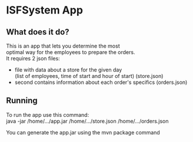 # ISFSystem App
## What does it do?
This is an app that lets you determine the most<br/>
optimal way for the employees to prepare the orders. <br/>
It requires 2 json files: 
 - file with data about a store for the given day <br/>
   (list of employees, time of start and hour of start) (store.json)
 - second contains information about each order's specifics (orders.json)

## Running 
To run the app use this command:<br/>
java -jar  /home/…/app.jar /home/…/store.json /home/…/orders.json <br/>

You can generate the app.jar using the mvn package command

